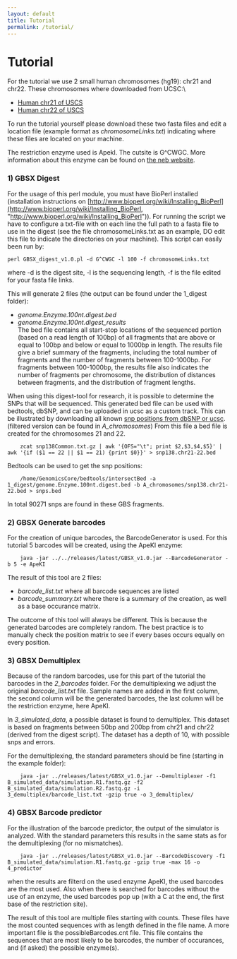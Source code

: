 ```yaml
---
layout: default
title: Tutorial
permalink: /tutorial/
---
```



Tutorial
========

For the tutorial we use 2 small human chromosomes (hg19): chr21 and chr22.
These chromosomes where downloaded from UCSC:\\
* [Human chr21 of USCS](http://hgdownload.cse.ucsc.edu/goldenPath/hg19/chromosomes/chr21.fa.gz "Human chr21")  
* [Human chr22 of USCS](http://hgdownload.cse.ucsc.edu/goldenPath/hg19/chromosomes/chr22.fa.gz "Human chr22")  

To run the tutorial yourself please download these two fasta files and edit a location file (example format as _chromosomeLinks.txt_) indicating where these files are located on your machine.

The restriction enzyme used is ApekI. The cutsite is G^CWGC. More information about this enzyme can be found on [the neb website](https://www.neb.com/products/r0643-apeki "the neb website about ApekI").

### 1) GBSX Digest
For the usage of this perl module, you must have BioPerl installed (installation instructions on [http://www.bioperl.org/wiki/Installing_BioPerl](http://www.bioperl.org/wiki/Installing_BioPerl, "http://www.bioperl.org/wiki/Installing_BioPerl")).
For running the script we have to configure a txt-file with on each line the full path to a fasta file to use in the digest (see the file chromosomeLinks.txt as an example, DO edit this file to indicate the directories on your machine).
This script can easily been run by:  
```
perl GBSX_digest_v1.0.pl -d G^CWGC -l 100 -f chromosomeLinks.txt
```  
where -d is the digest site, -l is the sequencing length, -f is the file edited for your fasta file links.

This will generate 2 files (the output can be found under the 1_digest folder):  
* _genome.Enzyme.100nt.digest.bed_  
* _genome.Enzyme.100nt.digest_results_  
The bed file contains all start-stop locations of the sequenced portion (based on a read length of 100bp) of 
all fragments that are above or equal to 100bp and below or equal to 1000bp in length.
The results file give a brief summary of the fragments, including the total number of fragments and the 
number of fragments between 100-1000bp.  For fragments between 100-1000bp, the results file also indicates 
the number of fragments per chromosome, the distribution of distances between fragments, and the distribution of fragment lengths.

When using this digest-tool for research, it is possible to determine the SNPs that will be sequenced. 
This generated bed file can be used with bedtools, dbSNP, and can be uploaded in ucsc as a custom track. 
This can be illustrated by downloading all known [snp positions from dbSNP or ucsc](http://hgdownload.cse.ucsc.edu/goldenPath/hg19/database/snp138Common.txt.gz "UCSC hg19 snp138 common SNPs"). (filtered version can be found in _A_chromosomes_)
From this file a bed file is created for the chromosomes 21 and 22.  
```
    zcat snp138Common.txt.gz | awk '{OFS="\t"; print $2,$3,$4,$5}' | awk '{if ($1 == 22 || $1 == 21) {print $0}}' > snp138.chr21-22.bed
```  
Bedtools can be used to get the snp positions:  
```
    /home/GenomicsCore/bedtools/intersectBed -a 1_digest/genome.Enzyme.100nt.digest.bed -b A_chromosomes/snp138.chr21-22.bed > snps.bed
```  
In total 90271 snps are found in these GBS fragments.

### 2) GBSX Generate barcodes
For the creation of unique barcodes, the BarcodeGenerator is used. 
For this tutorial 5 barcodes will be created, using the ApeKI enzyme:  
```
    java -jar ../../releases/latest/GBSX_v1.0.jar --BarcodeGenerator -b 5 -e ApeKI
```  
The result of this tool are 2 files:  
* _barcode_list.txt_        where all barcode sequences are listed  
* _barcode_summary.txt_     where there is a summary of the creation, as well as a base occurance matrix.  

The outcome of this tool will always be different. This is because the generated barcodes
are completely random. The best practice is to manually check the position matrix to see if every bases occurs equally on every position. 

### 3) GBSX Demultiplex
Because of the random barcodes, use for this part of the tutorial the barcodes in the _2_barcodes_ folder.
For the demultiplexing we adjust the original _barcode_list.txt_ file. Sample names are added in the first column, the second column will be 
the generated barcodes, the last column will be the restriction enzyme, here ApeKI.  

In _3_simulated_data_, a possible dataset is found to demultiplex. This dataset is based on fragments between 50bp and 200bp from chr21 and chr22 (derived from the digest script).
The dataset has a depth of 10, with possible snps and errors.  

For the demultiplexing, the standard parameters should be fine (starting in the example folder):  
```
    java -jar ../releases/latest/GBSX_v1.0.jar --Demultiplexer -f1 B_simulated_data/simulation.R1.fastq.gz -f2 B_simulated_data/simulation.R2.fastq.gz -i 3_demultiplex/barcode_list.txt -gzip true -o 3_demultiplex/
```  


### 4) GBSX Barcode predictor
For the illustration of the barcode predictor, the output of the simulator is analyzed. With the standard parameters this results in the same stats as for the demultiplexing (for no mismatches).  
```
    java -jar ../releases/latest/GBSX_v1.0.jar --BarcodeDiscovery -f1 B_simulated_data/simulation.R1.fastq.gz -gzip true -max 16 -o 4_predictor
```  
when the results are filterd on the used enzyme ApeKI, the used barcodes are the most used.
Also when there is searched for barcodes without the use of an enzyme, the used barcodes pop up (with a C at the end, the first base of the restriction site).

The result of this tool are multiple files starting with counts. These files have the most counted sequences with as length defined in the file name.
A more important file is the possibleBarcodes.cnt file. This file contains the sequences that are most likely to be barcodes, the number of occurances, and 
(if asked) the possible enzyme(s).


